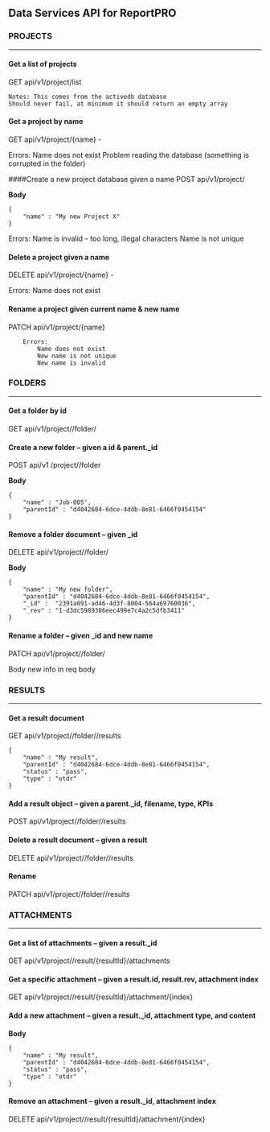 ## Data Services API for ReportPRO

### PROJECTS
***
#### Get a list of projects 
GET api/v1/project/list

    Notes: This comes from the activedb database
    Should never fail, at minimum it should return an empty array

#### Get a project by name
GET api/v1/project/{name} 			- 

Errors:
	Name does not exist
	Problem reading the database (something is corrupted in the folder)

####Create a new project database given a name 
POST api/v1/project/

 **Body**
```
{ 
    "name" : "My new Project X"
}
```
Errors:
		Name is invalid – too long, illegal characters
		Name is not unique

#### Delete a project given a name
DELETE api/v1/project/{name}			- 

Errors:
		Name does not exist

#### Rename a project given current name & new name
PATCH	api/v1/project/{name}

		Errors:
			Name does not exist
			New name is not unique
			New name is invalid

### FOLDERS
***
#### Get a folder by id
GET api/v1/project/<project name>/folder/<id>

#### Create a new folder – given a id & parent._id
POST api/v1 /project/<project name>/folder

**Body**
```
{ 
    "name" : "Job-005",
    "parentId" : "d4042684-6dce-4ddb-8e81-6466f0454154"
}
```

#### Remove a folder document – given _id
DELETE api/v1/project/<project name>/folder/<id>

**Body**
```
{ 
    "name" : "My new folder",
    "parentId" : "d4042684-6dce-4ddb-8e81-6466f0454154",
    "_id" :  "2391a091-ad46-4d3f-8004-564a69760036",
    "_rev" : "1-d3dc5989306eec499e7c4a2c5dfb3411"
}
```

#### Rename a folder – given _id and new name    
PATCH api/v1/project/<project name>/folder/<id>

Body
new info in req body

### RESULTS
***
#### Get a result document
GET api/v1/project/<project name>/folder/<folder id>/results
```
{ 
    "name" : "My result",
    "parentId" : "d4042684-6dce-4ddb-8e81-6466f0454154",
    "status" : "pass",
    "type" : "otdr"
}
```
#### Add a result object – given a parent._id, filename, type, KPIs
POST api/v1/project/<project name>/folder/<folder id>/results

#### Delete a result document – given a result
DELETE api/v1/project/<project name>/folder/<folder id>/results

#### Rename
PATCH api/v1/project/<project name>/folder/<folder id>/results

	
### ATTACHMENTS
***
#### Get a list of attachments – given a result._id
GET api/v1/project/<project name>/result/{resultId}/attachments

#### Get a specific attachment – given a result.id, result.rev, attachment index
GET api/v1/project/<project name>/result/{resultId}/attachment/{index}

#### Add a new attachment – given a result._id, attachment type, and content
**Body**
```
{ 
    "name" : "My result",
    "parentId" : "d4042684-6dce-4ddb-8e81-6466f0454154",
    "status" : "pass",
    "type" : "otdr"
}
```
#### Remove an attachment – given a result._id, attachment index
DELETE api/v1/project/<project name>/result/{resultId}/attachment/{index}


